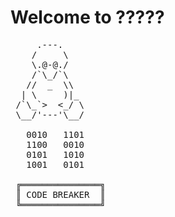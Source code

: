 # Welcome to ?????

<pre>
     .---.
    /     \
    \.@-@./
    /`\_/`\
   //  _  \\
  | \     )|_
 /`\_`>  <_/ \
 \__/'---'\__/
    
   0010   1101
   1100   0010
   0101   1010
   1001   0101

 ╔═══════════════╗
 ║ CODE BREAKER  ║
 ╚═══════════════╝
 </pre>

